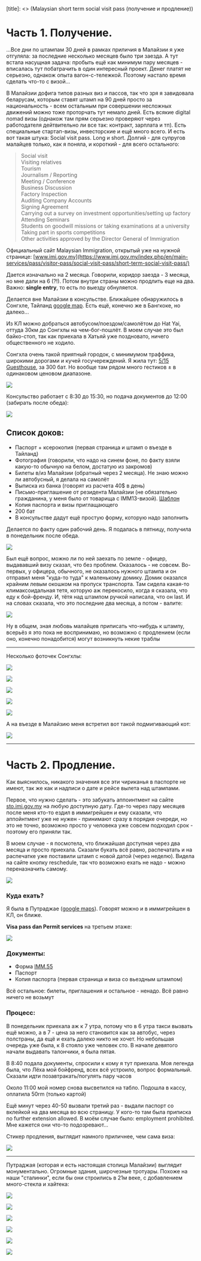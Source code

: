 [category]: <> (Travel, Malaysia)
[date]: <> (2024/03/01)
[title]: <> (Malaysian short term social visit pass (получение и продление))

# Часть 1. Получение.

...Все дни по штампам 30 дней в рамках приличия в Малайзии я уже отгуляла: за последние несколько месяцев было три заезда. А тут встала насущная задача: пробыть ещё как минимум пару месяцев -  вписалась тут побатрачить в один интересный проект. Денег платят не серьезно, однакож опыта вагон-с-тележкой. Поэтому настало время сделать что-то с визой... 

В Малайзии дофига типов разных виз и пассов, так что зря я завидовала беларусам, которым ставят штамп на 90 дней просто за национальность - всем остальным при совершении несложных движений можно тоже проторчать тут немало дней. Есть всякие digital nomad визы (однакож там прям серьезно проверяют через работодателя дейтвительно ли все так: контракт, зарплата и тп). Есть специальные стартап-визы, инвесторские и ещё много всего. И есть вот такая штука: Social visit pass. Long и short. Долгий - для супругов малайцев только, как я поняла, и короткий - для всего остального:

>Social visit  
Visiting relatives   
Tourism   
Journalism / Reporting  
Meeting / Conference  
Business Discussion  
Factory Inspection   
Auditing Company Accounts   
Signing Agreement   
Carrying out a survey on investment opportunities/setting up factory  
Attending Seminars  
Students on goodwill missions or taking examinations at a university  
Taking part in sports competitions  
Other activities approved by the Director General of Immigration  

Официальный сайт Malaysian Immigration, открытый уже на нужной странице: [www.imi.gov.my](https://www.imi.gov.my/index.php/en/main-services/pass/visitor-pass/social-visit-pass/short-term-social-visit-pass/)

Дается изначально на 2 месяца. Говорили, коридор заезда - 3 месяца, но мне дали на 6 (?!). Потом внутри страны можно продлить еще на два. Важно: **single entry**, то есть по выезду обнуляется.

Делается вне Малайзии в консульстве. Ближайшее обнаружилось в Сонгхле, Тайланд [google map](https://maps.app.goo.gl/NCTJo3yrriwkb6ej8). Есть ещё, конечно же в Бангкоке, но далеко...

Из КЛ можно добраться автобусом/поездом/самолётом до Hat Yai, оттуда 30км до Сонгхлы на чем-бог-пошлёт. В моем случае это был байко-стоп, так как приехала в Хатьяй уже поздновато, ничего общественного не ходило.

Сонгхла очень такой приятный городок, с минимумом траффика, широкими дорогами и кучей госучереждений. Я жила тут: [5/15 Guesthouse](https://maps.app.goo.gl/z8pYePZACzvzmrbq6), за 300 бат. Но вообще там рядом много гестиков ± в одинаковом ценовом диапазоне.

![](https://bafybeiecwf4gv3hndpfg47rwzf5kwgbd6oj35vqj5otbxvfqyfgx4t3kf4.ipfs.flk-ipfs.xyz/1.jpeg)

Консульство работает с 8:30 до 15:30, но подача документов до 12:00 (забирать после обеда):

![](https://bafybeiecwf4gv3hndpfg47rwzf5kwgbd6oj35vqj5otbxvfqyfgx4t3kf4.ipfs.flk-ipfs.xyz/2.jpeg)

## Список доков:

* Паспорт + ксерокопия (первая страница и штамп о въезде в Тайланд)
* Фотография (говорили, что надо на синем фоне, по факту взяли какую-то обычную на белом, достатую из закромов)
* Билеты в/из Малайзии (обратный через 2 месяца). Не знаю можно ли автобусный, я делала на самолёт
* Выписка из банка (говорят из расчета 40$ в день)
* Письмо-приглашение от резидента Малайзии (не обязательно гражданина, у меня было от товарища с IMM13-визой). [Шаблон](https://bafybeiecwf4gv3hndpfg47rwzf5kwgbd6oj35vqj5otbxvfqyfgx4t3kf4.ipfs.flk-ipfs.xyz/Template%20IL.docx)
* Копия паспорта и визы приглащающего
* 200 бат
* В консульстве дадут ещё простую форму, которую надо заполнить

Делается по факту один рабочий день. Я подалась в пятницу, получила в понедельник после обеда.

![](https://bafybeiecwf4gv3hndpfg47rwzf5kwgbd6oj35vqj5otbxvfqyfgx4t3kf4.ipfs.flk-ipfs.xyz/3.jpeg)

Был ещё вопрос, можно ли по ней заехать по земле - офицер, выдававший визу сказал, что без проблем. Оказалось - не совсем. Во-первых, у офицера, обычного, не оказалось нужного штампа и он отправил меня "куда-то туда" к маленькому домику. Домик оказался крайним левым окошком на пропуск транспорта. Там сидела какая-то климаксоидальная тетя, которую аж перекосило, когда я сказала, что еду к бой-френду. И, тётя над штампом ручкой написала, что он last. И на словах сказала, что это последние два месяца, а потом - валите:

![](https://bafybeiecwf4gv3hndpfg47rwzf5kwgbd6oj35vqj5otbxvfqyfgx4t3kf4.ipfs.flk-ipfs.xyz/4.jpeg)

Ну в общем, зная любовь малайцев приписать что-нибудь к штампу, всерьёз я это пока не воспринимаю, но возможно с продлением (если оно, конечно понадобится) могут возникнуть некие траблы

***

Несколько фоточек Сонгхлы:

![](https://bafybeiecwf4gv3hndpfg47rwzf5kwgbd6oj35vqj5otbxvfqyfgx4t3kf4.ipfs.flk-ipfs.xyz/5.jpeg)

![](https://bafybeiecwf4gv3hndpfg47rwzf5kwgbd6oj35vqj5otbxvfqyfgx4t3kf4.ipfs.flk-ipfs.xyz/6.jpeg)

![](https://bafybeiecwf4gv3hndpfg47rwzf5kwgbd6oj35vqj5otbxvfqyfgx4t3kf4.ipfs.flk-ipfs.xyz/7.jpeg)

![](https://bafybeiecwf4gv3hndpfg47rwzf5kwgbd6oj35vqj5otbxvfqyfgx4t3kf4.ipfs.flk-ipfs.xyz/8.jpeg)

![](https://bafybeiecwf4gv3hndpfg47rwzf5kwgbd6oj35vqj5otbxvfqyfgx4t3kf4.ipfs.flk-ipfs.xyz/9.jpeg)

А на въезде в Малайзию меня встретил вот такой подмигивающий кот:

![](https://bafybeiecwf4gv3hndpfg47rwzf5kwgbd6oj35vqj5otbxvfqyfgx4t3kf4.ipfs.flk-ipfs.xyz/10.jpeg)

***

# Часть 2. Продление.

Как выяснилось, никакого значения все эти чириканья в паспорте не имеют, так же как и надписи о дате и рейсе вылета над штампами.

Первое, что нужно сделать - это забукать аппоинтмент на сайте [sto.imi.gov.my](https://sto.imi.gov.my/STO/booking.php) на любую доступную дату. Где-то через пару месяцев после меня кто-то ездил в иммигрейшен и ему сказали, что аппойнтмент уже не нужен - принимают сразу в порядке очереди, но это не точно, возможно просто у человека уже совсем подходил срок - поэтому его приняли так.

В моем случае - я посмотела, что ближайшая доступная через два месяца и просто приехала. Сказали букать всё равно, распечатать и на распечатке уже поставили штамп с новой датой (через неделю). Видела на сайте кнопку reschedule, так что возможно ехать не надо - можно переназначить самому.

![](https://bafybeiecwf4gv3hndpfg47rwzf5kwgbd6oj35vqj5otbxvfqyfgx4t3kf4.ipfs.flk-ipfs.xyz/11.jpeg)

### Куда ехать?

Я была в Путраджае ([google maps](https://maps.app.goo.gl/H6osrfuFr5Ksaxfz7)). Говорят можно и в иммигрейшен в КЛ, он ближе.

**Visa pass dan Permit services** на третьем этаже:

![](https://bafybeiecwf4gv3hndpfg47rwzf5kwgbd6oj35vqj5otbxvfqyfgx4t3kf4.ipfs.flk-ipfs.xyz/12.jpeg)

### Документы:

* Форма [IMM.55](https://www.imi.gov.my/wp-content/uploads/2022/01/Imm55.pdf)
* Паспорт
* Копия паспорта (первая страница и виза со вьездным штампом)

Всё остальное: билеты, приглашения и остальное - ненадо. Всё равно ничего не возьмут

### Процесс:

В понедельник приехала аж к 7 утра, потому что в 6 утра такси вызвать ещё можно, а в 7 - цена за него становится как за автобус, через полстраны, да ещё и ехать далеко никто не хочет. Но небольшая очередь уже была, к 8 стояло уже человек сто. В начале девятого начали выдавать талончики, я была пятая. 

В 8:40 подала документы, спросили к кому я тут приехала. Моя легенда была, что Лёха мой бойфренд, всех всё устроило, вопрос формальный. Сказали идти позавтракать/погулять пару часов

Около 11:00 мой номер снова высветился на табло. Подошла в кассу, оплатила 50rm (только картой)

Ещё минут через 40-50 вызвали третий раз - выдали паспорт со вклейкой на два месяца во всю страницу. У кого-то там была приписка no further extension allowed. В моём случае было: employment prohibited. Мне кажется они что-то подозревают...

Стикер продления, выглядит намного приличнее, чем сама виза:

![](https://bafybeiecwf4gv3hndpfg47rwzf5kwgbd6oj35vqj5otbxvfqyfgx4t3kf4.ipfs.flk-ipfs.xyz/13.jpeg)

***

Путраджая (которая и есть настоящая столица Малайзии) выглядит монументально. Огромные здания, широчезные тротуары. Похоже на наши "сталинки", если бы они строились в 21м веке, с добавлением много-стекла и хайтека:

![](https://bafybeiecwf4gv3hndpfg47rwzf5kwgbd6oj35vqj5otbxvfqyfgx4t3kf4.ipfs.flk-ipfs.xyz/14.jpeg)

![](https://bafybeiecwf4gv3hndpfg47rwzf5kwgbd6oj35vqj5otbxvfqyfgx4t3kf4.ipfs.flk-ipfs.xyz/15.jpeg)

![](https://bafybeiecwf4gv3hndpfg47rwzf5kwgbd6oj35vqj5otbxvfqyfgx4t3kf4.ipfs.flk-ipfs.xyz/16.jpeg)

![](https://bafybeiecwf4gv3hndpfg47rwzf5kwgbd6oj35vqj5otbxvfqyfgx4t3kf4.ipfs.flk-ipfs.xyz/17.jpeg)

![](https://bafybeiecwf4gv3hndpfg47rwzf5kwgbd6oj35vqj5otbxvfqyfgx4t3kf4.ipfs.flk-ipfs.xyz/18.jpeg)

![](https://bafybeiecwf4gv3hndpfg47rwzf5kwgbd6oj35vqj5otbxvfqyfgx4t3kf4.ipfs.flk-ipfs.xyz/19.jpeg)
